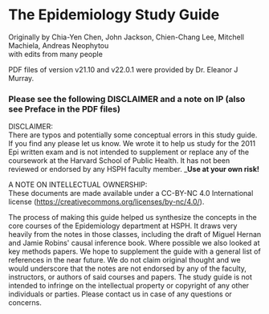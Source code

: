 # The Epidemiology Study Guide  

Originally by Chia-Yen Chen, John Jackson, Chien-Chang Lee, Mitchell Machiela, Andreas Neophytou  
with edits from many people 

PDF files of version v21.10 and v22.0.1 were provided by Dr. Eleanor J Murray.

### Please see the following DISCLAIMER and a note on IP (also see Preface in the PDF files)

DISCLAIMER:  
There are typos and potentially some conceptual errors in this study guide. If you find any please let us know. We wrote it to help us study for the 2011 Epi written exam and is not intended to supplement or replace any of the coursework at the Harvard School of Public Health. It has not been reviewed or endorsed by any HSPH faculty member. _**Use at your own risk!**

A NOTE ON INTELLECTUAL OWNERSHIP:  
These documents are made available under a CC-BY-NC 4.0 International license (https://creativecommons.org/licenses/by-nc/4.0/).

The process of making this guide helped us synthesize the concepts in the core courses of the Epidemiology department at HSPH. It draws very heavily from the notes in those classes, including the draft of Miguel Hernan and Jamie Robins' causal inference book. Where possible we also looked at key methods papers. We hope to supplement the guide with a general list of references in the near future. We do not claim original thought and we would underscore that the notes are not endorsed by any of the faculty, instructors, or authors of said courses and papers. The study guide is not intended to infringe on the intellectual property or copyright of any other individuals or parties. Please contact us in case of any questions or concerns.
